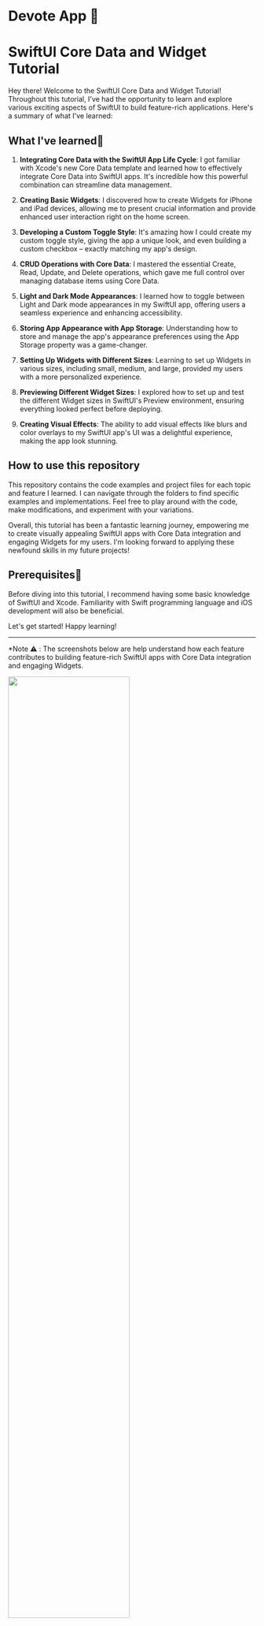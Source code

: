 # Devote App 📲

# SwiftUI Core Data and Widget Tutorial

Hey there! Welcome to the SwiftUI Core Data and Widget Tutorial! Throughout this tutorial, I've had the opportunity to learn and explore various exciting aspects of SwiftUI to build feature-rich applications. Here's a summary of what I've learned:

## What I've learned📝

1. **Integrating Core Data with the SwiftUI App Life Cycle**: I got familiar with Xcode's new Core Data template and learned how to effectively integrate Core Data into SwiftUI apps. It's incredible how this powerful combination can streamline data management.

2. **Creating Basic Widgets**: I discovered how to create Widgets for iPhone and iPad devices, allowing me to present crucial information and provide enhanced user interaction right on the home screen.

3. **Developing a Custom Toggle Style**: It's amazing how I could create my custom toggle style, giving the app a unique look, and even building a custom checkbox – exactly matching my app's design.

4. **CRUD Operations with Core Data**: I mastered the essential Create, Read, Update, and Delete operations, which gave me full control over managing database items using Core Data.

5. **Light and Dark Mode Appearances**: I learned how to toggle between Light and Dark mode appearances in my SwiftUI app, offering users a seamless experience and enhancing accessibility.

6. **Storing App Appearance with App Storage**: Understanding how to store and manage the app's appearance preferences using the App Storage property was a game-changer.

7. **Setting Up Widgets with Different Sizes**: Learning to set up Widgets in various sizes, including small, medium, and large, provided my users with a more personalized experience.

8. **Previewing Different Widget Sizes**: I explored how to set up and test the different Widget sizes in SwiftUI's Preview environment, ensuring everything looked perfect before deploying.

9. **Creating Visual Effects**: The ability to add visual effects like blurs and color overlays to my SwiftUI app's UI was a delightful experience, making the app look stunning.

## How to use this repository

This repository contains the code examples and project files for each topic and feature I learned. I can navigate through the folders to find specific examples and implementations. Feel free to play around with the code, make modifications, and experiment with your variations.

Overall, this tutorial has been a fantastic learning journey, empowering me to create visually appealing SwiftUI apps with Core Data integration and engaging Widgets for my users. I'm looking forward to applying these newfound skills in my future projects!

## Prerequisites📓

Before diving into this tutorial, I recommend having some basic knowledge of SwiftUI and Xcode. Familiarity with Swift programming language and iOS development will also be beneficial.

Let's get started! Happy learning!

---
*Note ⚠️ : The screenshots below are help understand how each feature contributes to building feature-rich SwiftUI apps with Core Data integration and engaging Widgets. 

<img src = "https://github.com/McGavin20/DEVOTE-APP/assets/86229307/6808cc7c-594e-48b5-8b71-ea014071295a.png" width="70%" height="70%"/>

